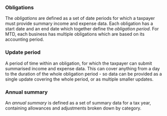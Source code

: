 ### Obligations ###

The _obligations_ are defined as a set of date periods for which a taxpayer must provide summary income and expense 
data. Each obligation has a start date and an end date which together define the _obligation period_. For MTD, each 
business has multiple obligations which are based on its accounting period. 

### Update period ###
A period of time within an obligation, for which the taxpayer can submit summarised income and expense data. This can cover anything from a day to the duration of the whole obligation period - so data can be provided as a single update covering the whole period, or as multiple smaller updates.

### Annual summary ###
An _annual summary_ is defined as a set of summary data for a tax year, containing allowances and adjustments broken down by category. 